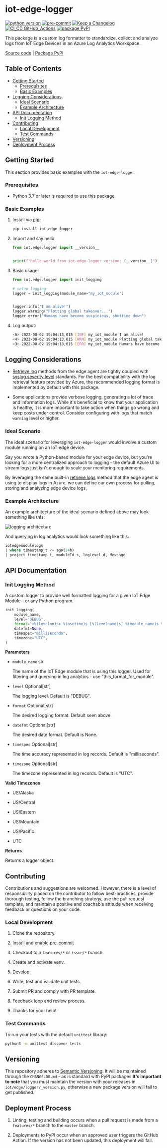 # iot-edge-logger

[![python version](https://img.shields.io/badge/python_v3.9-blue?logo=python&logoColor=yellow)](https://img.shields.io/badge/python_v3.9-blue?logo=python&logoColor=yellow) [![pre-commit](https://img.shields.io/badge/pre--commit-blue?logo=pre-commit&logoColor=FAB040)](https://img.shields.io/badge/pre--commit-blue?logo=pre-commit&logoColor=FAB040) [![Keep a Changelog](https://img.shields.io/badge/keep_a_changelog-blue?logo=keepachangelog&logoColor=E05735)](https://img.shields.io/badge/keep_a_changelog-blue?logo=keepachangelog&logoColor=E05735) [![CI_CD GitHub_Actions](https://img.shields.io/badge/GitHub_Actions-blue?logo=githubactions&logoColor=black)](https://img.shields.io/badge/GitHub_Actions-blue?logo=githubactions&logoColor=black) [![package PyPI](https://img.shields.io/badge/PyPI-blue?logo=PyPI&logoColor=yellow)](https://img.shields.io/badge/PyPI-blue?logo=pypi&logoColor=yellow)

This package is a custom log formatter to standardize, collect and analyze logs from IoT Edge Devices in an Azure Log Analytics Workspace.

[Source code](https://github.com/dgonzo27/py-iot-utils/tree/master/iot-edge-logger) | [Package PyPI](https://pypi.org/project/iot-edge-logger/)

## Table of Contents

- [Getting Started](#getting-started)
  - [Prerequisites](#prerequisites)
  - [Basic Examples](#basic-examples)
- [Logging Considerations](#logging-considerations)
  - [Ideal Scenario](#ideal-scenario)
  - [Example Architecture](#example-architecture)
- [API Documentation](#api-documentation)
  - [Init Logging Method](#init-logging-method)
- [Contributing](#contributing)
  - [Local Development](#local-development)
  - [Test Commands](#test-commands)
- [Versioning](#versioning)
- [Deployment Process](#deployment-process)

## Getting Started

This section provides basic examples with the `iot-edge-logger`.

### Prerequisites

- Python 3.7 or later is required to use this package.

### Basic Examples

1. Install via [pip](https://pypi.org/project/pip/):

   ```sh
   pip install iot-edge-logger
   ```

2. Import and say hello:

   ```python
   from iot.edge.logger import __version__


   print(f"hello world from iot-edge-logger version: {__version__}")
   ```

3. Basic usage:

   ```python
   from iot.edge.logger import init_logging

   # setup logging
   logger = init_logging(module_name="my_iot_module")


   logger.info("I am alive!")
   logger.warning("Plotting global takeover...")
   logger.error("Humans have become suspicious, shutting down")
   ```

4. Log output:

   ```sh
   <6> 2022-08-02 19:04:13,015 [INF] my_iot_module I am alive!
   <4> 2022-08-02 19:04:13,015 [WRN] my_iot_module Plotting global takeover...
   <3> 2022-08-02 19:04:13,015 [ERR] my_iot_module Humans have become suspicious, shutting down
   ```

## Logging Considerations

- [Retrieve log](https://docs.microsoft.com/en-us/azure/iot-edge/how-to-retrieve-iot-edge-logs?view=iotedge-2018-06#recommended-logging-format) methods from the edge agent are tightly coupled with [syslog severity level](https://en.wikipedia.org/wiki/Syslog#Severity_level) standards. For the best compatibility with the log retrieval feature provided by Azure, the recommended logging format is implemented by default with this package.

- Some applications provide verbose logging, generating a lot of trace and information logs. While it's beneficial to know that your application is healthy, it is more important to take action when things go wrong and keep costs under control. Consider configuring with logs that match `warning` level or higher.

### Ideal Scenario

The ideal scenario for leveraging `iot-edge-logger` would involve a custom module running on an IoT edge device.

Say you wrote a Python-based module for your edge device, but you're looking for a more centralized approach to logging - the default Azure UI to stream logs just isn't enough to scale your monitoring requirements.

By leveraging the same built-in [retrieve logs](https://docs.microsoft.com/en-us/azure/iot-edge/how-to-retrieve-iot-edge-logs?view=iotedge-2018-06#recommended-logging-format) method that the edge agent is using to display logs in Azure, we can define our own process for pulling, storing and analyzing edge device logs.

### Example Architecture

An example architecture of the ideal scenario defined above may look something like this:

![logging architecture](./assets/loggingArchitecture.png)

And querying in log analytics would look something like this:

```sql
iotedgemodulelogs
| where timestamp_t <= ago(24h)
| project timestamp_t, moduleId_s, logLevel_d, Message
```

## API Documentation

### Init Logging Method

A custom logger to provide well formatted logging for a given IoT Edge Module - or any Python program.

```python
init_logging(
    module_name,
    level="DEBUG",
    format="<%(levelno)s> %(asctime)s [%(levelname)s] %(module_name)s %(message)s",
    datefmt=None,
    timespec="milliseconds",
    timezone="UTC",
)
```

**Parameters**

- `module_name` str

  The name of the IoT Edge module that is using this logger. Used for filtering and querying in log analytics - use "this_format_for_module".

- `level` Optional[str]

  The logging level. Default is "DEBUG".

- `format` Optional[str]

  The desired logging format. Default seen above.

- `datefmt` Optional[str]

  The desired date format. Default is None.

- `timespec` Optional[str]

  The time accuracy represented in log records. Default is "milliseconds".

- `timezone` Optional[str]

  The timezone represented in log records. Default is "UTC".

**Valid Timezones**

- US/Alaska

- US/Central

- US/Eastern

- US/Mountain

- US/Pacific

- UTC

**Returns**

Returns a logger object.

## Contributing

Contributions and suggestions are welcomed. However, there is a level of responsibility placed on the contributor to follow best-practices, provide thorough testing, follow the branching strategy, use the pull request template, and maintain a positive and coachable attitude when receiving feedback or questions on your code.

### Local Development

1. Clone the repository.

2. Install and enable [pre-commit](https://pre-commit.com)

3. Checkout to a `features/*` or `issue/*` branch.

4. Create and activate venv.

5. Develop.

6. Write, test and validate unit tests.

7. Submit PR and comply with PR template.

8. Feedback loop and review process.

9. Thanks for your help!

### Test Commands

To run your tests with the default `unittest` library:

```sh
python3 -m unittest discover tests
```

## Versioning

This repository adheres to [Semantic Versioning](https://semver.org/spec/v2.0.0.html). It will be maintained through the `CHANGELOG.md` - as is standard with PyPI packages **It's important to note** that you must maintain the version with your releases in `iot/edge/logger/_version.py`, otherwise a new package version will fail to get published.

## Deployment Process

1. Linting, testing and building occurs when a pull request is made from a `features/*` branch to the `master` branch.

2. Deployments to PyPI occur when an approved user triggers the GitHub Action. If the version has not been updated, this deployment will fail.
